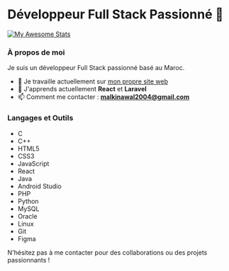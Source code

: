 # Développeur Full Stack Passionné 🚀

[![My Awesome Stats](https://awesome-github-stats.azurewebsites.net/user-stats/NawalMalki?cardType=octocat&preferLogin=false)](https://git.io/awesome-stats-card) 
### À propos de moi
Je suis un développeur Full Stack passionné basé au Maroc.

- 🔭 Je travaille actuellement sur [mon propre site web](https://github.com/NawalMalki/Malki_Nawal)
- 🌱 J'apprends actuellement **React** et **Laravel**
- 📫 Comment me contacter : **malkinawal2004@gmail.com**

### Langages et Outils
- C
- C++
- HTML5
- CSS3
- JavaScript
- React
- Java
- Android Studio
- PHP
- Python
- MySQL
- Oracle
- Linux
- Git
- Figma

N'hésitez pas à me contacter pour des collaborations ou des projets passionnants !
